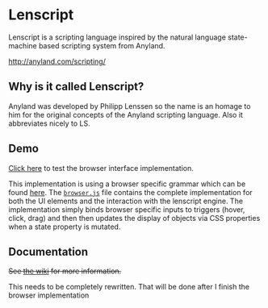 # Lenscript

Lenscript is a scripting language inspired by the natural language state-machine based scripting system from Anyland.

http://anyland.com/scripting/

## Why is it called Lenscript?

Anyland was developed by Philipp Lenssen so the name is an homage to him for the original concepts of the Anyland scripting language. Also it abbreviates nicely to LS.

## Demo

[Click here](https://zetaphor.github.io/lenscript/interfaces/browser/) to test the browser interface implementation.

This implementation is using a browser specific grammar which can be found [here](https://github.com/Zetaphor/lenscript/blob/main/interfaces/browser/browser_grammar.js). The [`browser.js`](https://github.com/Zetaphor/lenscript/blob/main/interfaces/browser/browser.js) file contains the complete implementation for both the UI elements and the interaction with the lenscript engine. The implementation simply binds browser specific inputs to triggers (hover, click, drag) and then then updates the display of objects via CSS properties when a state property is mutated.


## Documentation

~~See [the wiki](https://github.com/Zetaphor/lenscript/wiki) for more information.~~

This needs to be completely rewritten. That will be done after I finish the browser implementation
